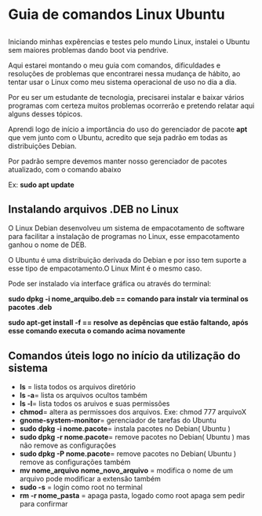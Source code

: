 <h1>Guia de comandos Linux Ubuntu</h1>
<h2></h2>

<p>Iniciando minhas expêrencias e testes pelo mundo Linux, instalei o Ubuntu sem maiores problemas dando boot via pendrive.</p>
<p>Aqui estarei montando o meu guia com comandos, dificuldades e resoluções de problemas que encontrarei nessa mudança de hábito, ao tentar usar o Linux como
meu sistema operacional de uso no dia a dia.</p>
<p>Por eu ser um estudante de tecnologia, precisarei instalar e baixar vários programas com certeza muitos problemas ocorrerão e pretendo relatar aqui 
alguns desses tópicos.</p>
<p>Aprendi logo de início a importância do uso do gerenciador de pacote <strong>apt</strong> que vem junto com o Ubuntu, acredito que seja padrão em todas as distribuições Debian.</p>
<p>Por padrão sempre devemos manter nosso gerenciador de pacotes atualizado, com o comando abaixo</p>
<p>Ex: <strong>sudo apt update</strong> </p>
<h2>Instalando arquivos .DEB no Linux</h2>
<p>O Linux Debian desenvolveu um sistema de empacotamento de software para facilitar a instalação de programas no Linux, esse empacotamento ganhou o nome de DEB.</p>
<p>O Ubuntu é uma distribuição derivada do Debian e por isso tem suporte a esse tipo de empacotamento.O Linux Mint é o mesmo caso.</p>
<p>Pode ser instalado via interface gráfica ou através do terminal:</p>
<p><strong>sudo dpkg -i nome_arquibo.deb == comando para instalr via terminal os pacotes .deb</strong></p>
<p><strong>sudo apt-get install -f == resolve as depências que estão faltando, após esse comando executa o comando acima novamente</strong></p>
<p></p>

<h2>Comandos úteis logo no início da utilização do sistema</h2>
<ul>
  <li><strong>ls</strong> = lista todos os arquivos diretório</li>
  <li><strong>ls -a</strong>= lista os arquivos ocultos também</li>
<li><strong>ls -l</strong>= lista todos os aruivos e suas permissões</li>
  <li><strong>chmod</strong>= altera as permissoes dos arquivos. Exe: chmod 777 arquivoX</li>
  <li><strong>gnome-system-monitor</strong>= gerenciador de tarefas do Ubuntu</li>
  <li><strong>sudo dpkg -i nome.pacote</strong>= instala pacotes no Debian( Ubuntu )</li>
  <li><strong>sudo dpkg -r nome.pacote</strong>= remove pacotes no Debian( Ubuntu ) mas não remove as configurações </li>
 <li><strong>sudo dpkg -P nome.pacote</strong>= remove pacotes no Debian( Ubuntu ) remove as configurações também</li>
 <li><strong>mv nome_arquivo nome_novo_arquivo</strong> = modifica o nome de um arquivo pode modificar a extensão também</li>
 <li><strong>sudo -s</strong> = login como root no terminal</li>
  <li><strong>rm -r nome_pasta</strong> = apaga pasta, logado como root apaga sem pedir para confirmar</li>

</ul>






















